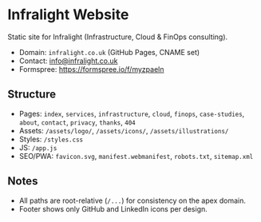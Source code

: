 ﻿# Infralight Website

Static site for Infralight (Infrastructure, Cloud & FinOps consulting).

- Domain: `infralight.co.uk` (GitHub Pages, CNAME set)
- Contact: info@infralight.co.uk
- Formspree: https://formspree.io/f/myzpaeln

## Structure
- Pages: `index`, `services`, `infrastructure`, `cloud`, `finops`, `case-studies`, `about`, `contact`, `privacy`, `thanks`, `404`
- Assets: `/assets/logo/`, `/assets/icons/`, `/assets/illustrations/`
- Styles: `/styles.css`
- JS: `/app.js`
- SEO/PWA: `favicon.svg`, `manifest.webmanifest`, `robots.txt`, `sitemap.xml`

## Notes
- All paths are root-relative (`/...`) for consistency on the apex domain.
- Footer shows only GitHub and LinkedIn icons per design.
